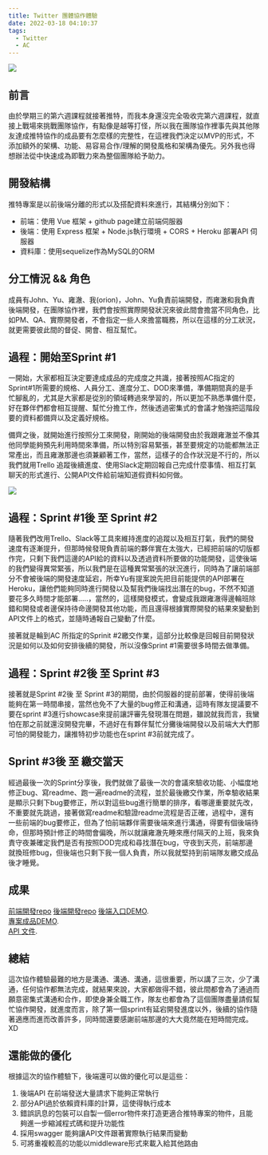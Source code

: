 ```yaml
---
title: Twitter 團體協作體驗
date: 2022-03-18 04:10:37
tags:
  - Twitter
  - AC
---
```



![](https://res.cloudinary.com/dqfxgtyoi/image/upload/v1647551406/twitter/project/result-index_v3s4l7.png)
## 前言
由於學期三的第六週課程就接著推特，而我本身還沒完全吸收完第六週課程，就直接上戰場來挑戰團隊協作，有點像是越等打怪，所以我在團隊協作裡事先與其他隊友達成推特協作的成品要有怎麼樣的完整性，在這裡我們決定以MVP的形式，不添加額外的架構、功能、易容易合作/理解的開發風格和架構為優先。另外我也得想辦法從中快速成為即戰力來為整個團隊給予助力。


## 開發結構
推特專案是以前後端分離的形式以及搭配資料來進行，其結構分別如下：
 - 前端：使用 Vue 框架 + github page建立前端伺服器
 - 後端：使用 Express 框架 + Node.js執行環境 + CORS + Heroku 部署API 伺服器
 - 資料庫：使用sequelize作為MySQL的ORM

## 分工情況 && 角色
成員有John、Yu、雍澈、我(orion)，John、Yu負責前端開發，而雍澈和我負責後端開發，在團隊協作裡，我們會按照實際開發狀況來彼此間會擔當不同角色，比如PM、QA、實際開發者，不會指定一些人來擔當職務，所以在這樣的分工狀況，就更需要彼此間的督促、開會、相互幫忙。

## 過程：開始至Sprint #1 
一開始，大家都相互決定要達成成品的完成度之共識，接著按照AC指定的Sprint#1所需要的規格、人員分工、進度分工、DOD來準備，準備期間真的是手忙腳亂的，尤其是大家都是從別的領域轉過來學習的，所以更加不熟悉準備什麼，好在夥伴們都會相互提醒、幫忙分擔工作，然後透過密集式的會議才勉強把這階段要的資料都備齊以及定義好規格。

備齊之後，就開始進行按照分工來開發，剛開始的後端開發由於我跟雍澈並不像其他同學能夠預先利用時間來準備，所以特別容易緊張，甚至要規定的功能都無法正常產出，而且雍澈那邊也須兼顧著工作，當然，這樣子的合作狀況是不行的，所以我們就用Trello 追蹤後續進度、使用Slack定期回報自己完成什麼事情、相互打氣聊天的形式進行、公開API文件給前端知道假資料如何做。

![](https://res.cloudinary.com/dqfxgtyoi/image/upload/v1647551406/twitter/project/trello-result_bhdhcm.png)

## 過程：Sprint #1後 至 Sprint #2 

隨著我們改用Trello、Slack等工具來維持進度的追蹤以及相互打氣，我們的開發速度有逐漸提升，但那時候發現負責前端的夥伴實在太強大，已經把前端的切版都作完，只剩下我們這邊的API給的資料以及透過資料所要做的功能開發，這使後端的我們變得異常緊張，所以我們是在這種異常緊張的狀況進行，同時為了讓前端部分不會被後端的開發速度延宕，所幸Yu有提案說先把目前能提供的API部署在Heroku，讓他們能夠同時進行開發以及幫我們後端找出潛在的bug，不然不知道要花多久時間才能部署.....，當然的，這樣開發模式，會變成我跟雍澈得邊輪班除錯和開發或者邊保持待命邊開發其他功能，而且還得根據實際開發的結果來變動到API文件上的格式，並隨時通報自己變動了什麼。

接著就是輪到AC 所指定的Sprinit #2繳交作業，這部分比較像是回報目前開發狀況是如何以及如何安排後續的開發，所以沒像Sprint #1需要很多時間去做準備。

## 過程：Sprint #2後 至 Sprint #3
接著就是Sprint #2後 至 Sprint #3的期間，由於伺服器的提前部署，使得前後端能夠在第一時間串接，當然也免不了大量的bug修正和溝通，這時有隊友提議要不要在sprint #3進行showcase來提前讓評審先發現潛在問題，雖說就我而言，我蠻怕在那之前就還沒開發完畢，不過好在有夥伴幫忙分攤後端開發以及前端大大們那可怕的開發能力，讓推特初步功能也在sprint #3前就完成了。

## Sprint #3後 至 繳交當天
經過最後一次的Sprint分享後，我們就做了最後一次的會議來驗收功能、小幅度地修正bug、寫readme、跑一遍readme的流程，並於最後繳交作業，所幸驗收結果是顯示只剩下bug要修正，所以對這些bug進行簡單的排序，看哪邊重要就先改，不重要就先跳過，接著做寫readme和驗證readme流程是否正確，過程中，還有一些前端的bug要修正，但為了怕前端夥伴需要後端來進行溝通，得要有個後端待命，但那時預計修正的時間會偏晚，所以就讓雍澈先睡來應付隔天的上班，我來負責守夜兼確定我們是否有按照DOD完成和尋找潛在bug，守夜到天亮，前端那邊就換班修bug，但後端也只剩下我一個人負責，所以我就堅持到前端隊友繳交成品後才睡覺。

## 成果

[前端開發repo](https://github.com/JiangShuuu/twitter_project)
[後端開發repo](https://github.com/Yung-Che/twitter-api-2020)
[後端入口DEMO](https://protected-springs-71103.herokuapp.com/).  
[專案成品DEMO](https://jiangshuuu.github.io/twitter_project/).  
[API 文件](https://simple-twitter-api.gitbook.io/api/HDZXvOJdS0oEs3mTdu7w/). 


## 總結
這次協作體驗最難的地方是溝通、溝通、溝通，這很重要，所以講了三次，少了溝通，任何協作都無法完成，就結果來說，大家都做得不錯，彼此間都會為了通過而願意密集式溝通和合作，即使身兼全職工作，隊友也都會為了這個團隊盡量請假幫忙協作開發，就進度而言，除了第一個sprint有延宕開發進度以外，後續的協作隨著適應而進而改善許多，同時間還要感謝前端那邊的大大竟然能在短時間完成。XD

## 還能做的優化
根據這次的協作體驗下，後端還可以做的優化可以是這些：
1. 後端API 在前端發送大量請求下能夠正常執行
2. 部分API過於依賴資料庫的計算，這使得執行成本
3. 錯誤訊息的包裝可以自製一個error物件來打造更適合推特專案的物件，且能夠進一步縮減程式碼和提升功能性
4. 採用swagger 能夠讓API文件跟著實際執行結果而變動
5. 可將重複較高的功能以middleware形式來載入給其他路由
